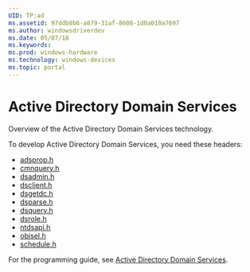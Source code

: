 ```yaml
---
UID: TP:ad
ms.assetid: 97ddb8b6-a879-31af-8608-1d0a010a7697
ms.author: windowsdriverdev
ms.date: 05/07/18
ms.keywords: 
ms.prod: windows-hardware
ms.technology: windows-devices
ms.topic: portal
---
```


# Active Directory Domain Services



Overview of the Active Directory Domain Services technology.

To develop Active Directory Domain Services, you need these headers:

 * [adsprop.h](..\adsprop\index.md)
 * [cmnquery.h](..\cmnquery\index.md)
 * [dsadmin.h](..\dsadmin\index.md)
 * [dsclient.h](..\dsclient\index.md)
 * [dsgetdc.h](..\dsgetdc\index.md)
 * [dsparse.h](..\dsparse\index.md)
 * [dsquery.h](..\dsquery\index.md)
 * [dsrole.h](..\dsrole\index.md)
 * [ntdsapi.h](..\ntdsapi\index.md)
 * [objsel.h](..\objsel\index.md)
 * [schedule.h](..\schedule\index.md)

For the programming guide, see [Active Directory Domain Services](https://review.docs.microsoft.com/en-us/win32-test/ad).
